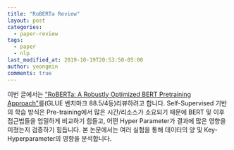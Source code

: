 ```yaml
---
title: "RoBERTa Review"
layout: post
categories:
  - paper-review
tags:
  - paper
  - nlp
last_modified_at: 2019-10-19T20:53:50-05:00
author: yeongmin
comments: true
---
```


이번 글에서는 ["RoBERTa: A Robustly Optimized BERT Pretraining Approach"](https://arxiv.org/abs/1907.11692)를(GLUE 벤치마크 88.5/4등)리뷰하려고 합니다. Self-Supervised 기반의 학습 방식은 Pre-training에서 많은 시간/리소스가 소요되기 때문에 BERT 및 이후 접근법들을 엄밀하게 비교하기 힘들고, 어떤 Hyper Parameter가 결과에 많은 영향을 미쳤는지 검증하기 힘듭니다. 본 논문에서는 여러 실험을 통해 데이터의 양 및 Key-Hyperparameter의 영향을 분석합니다.

